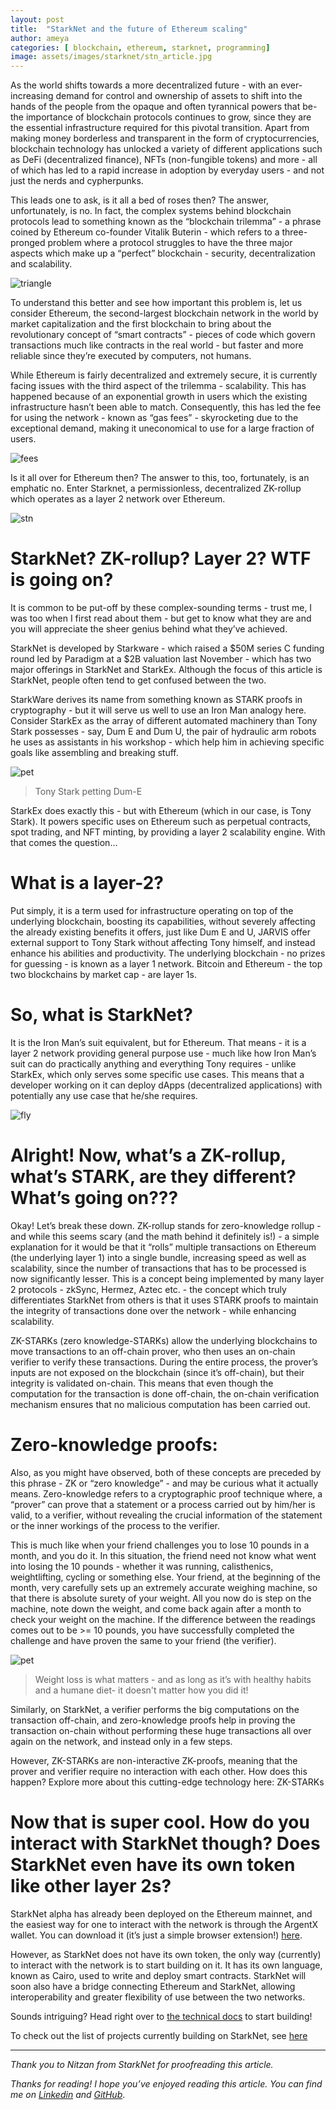 ```yaml
---
layout: post
title:  "StarkNet and the future of Ethereum scaling"
author: ameya
categories: [ blockchain, ethereum, starknet, programming]
image: assets/images/starknet/stn_article.jpg
---
```


As the world shifts towards a more decentralized future - with an ever-increasing demand for control and ownership of assets to shift into the hands of the people from the opaque and often tyrannical powers that be- the importance of blockchain protocols continues to grow, since they are the essential infrastructure required for this pivotal transition. Apart from making money borderless and transparent in the form of cryptocurrencies, blockchain technology has unlocked a variety of different applications such as DeFi (decentralized finance), NFTs (non-fungible tokens) and more - all of which has led to a rapid increase in adoption by everyday users - and not just the nerds and cypherpunks. 

This leads one to ask, is it all a bed of roses then? The answer, unfortunately, is no. In fact, the complex systems behind blockchain protocols lead to something known as the “blockchain trilemma” - a phrase coined by Ethereum co-founder Vitalik Buterin - which refers to a three-pronged problem where a protocol struggles to have the three major aspects which make up a “perfect” blockchain - security, decentralization and scalability. 

![triangle](/assets/images/starknet/triangle_article.jpg)

To understand this better and see how important this problem is, let us consider Ethereum, the second-largest blockchain network in the world by market capitalization and the first blockchain to bring about the revolutionary concept of “smart contracts” - pieces of code which govern transactions much like contracts in the real world - but faster and more reliable since they’re executed by computers, not humans.
 
While Ethereum is fairly decentralized and extremely secure, it is currently facing issues with the third aspect of the trilemma - scalability. This has happened because of an exponential growth in users which the existing infrastructure hasn’t been able to match. Consequently, this has led the fee for using the network - known as “gas fees” - skyrocketing due to the exceptional demand, making it uneconomical to use for a large fraction of users. 

![fees](/assets/images/starknet/fees_article.jpg)

Is it all over for Ethereum then? The answer to this, too, fortunately, is an emphatic no. Enter Starknet, a permissionless, decentralized ZK-rollup which operates as a layer 2 network over Ethereum.

![stn](/assets/images/starknet/stn_article.jpg)

# StarkNet? ZK-rollup? Layer 2? WTF is going on? 

It is common to be put-off by these complex-sounding terms - trust me, I was too when I first read about them - but get to know what they are and you will appreciate the sheer genius behind what they’ve achieved. 

StarkNet is developed by Starkware - which raised a $50M series C funding round led by Paradigm at a $2B valuation last November - which has two major offerings in StarkNet and StarkEx. Although the focus of this article is StarkNet, people often tend to get confused between the two. 

StarkWare derives its name from something known as STARK proofs in cryptography - but it will serve us well to use an Iron Man analogy here.  Consider StarkEx as the array of different automated machinery than Tony Stark possesses - say, Dum E and Dum U, the pair of hydraulic arm robots he uses as assistants in his workshop - which help him in achieving specific goals like assembling and breaking stuff. 

![pet](/assets/images/starknet/tony.gif)
> Tony Stark petting Dum-E

StarkEx does exactly this - but with Ethereum (which in our case, is Tony Stark). It powers specific uses on Ethereum such as perpetual contracts, spot trading, and NFT minting, by providing a layer 2 scalability engine. With that comes the question…

# What is a layer-2? 

Put simply, it is a term used for infrastructure operating on top of the underlying blockchain, boosting its capabilities, without severely affecting the already existing benefits it offers, just like Dum E and U, JARVIS offer external support to Tony Stark without affecting Tony himself, and instead enhance his abilities and productivity.
The underlying blockchain - no prizes for guessing - is known as a layer 1 network. Bitcoin and Ethereum - the top two blockchains by market cap - are layer 1s.

# So, what is StarkNet?

It is the Iron Man’s suit equivalent, but for Ethereum. That means - it is a layer 2 network providing general purpose use - much like how Iron Man’s suit can do practically anything and everything Tony requires - unlike StarkEx, which only serves some specific use cases. This means that a developer working on it can deploy dApps (decentralized applications) with potentially any use case that he/she requires. 

![fly](/assets/images/starknet/tony2.gif)

# Alright! Now, what’s a ZK-rollup, what’s STARK, are they different? What’s going on???

Okay! Let’s break these down. ZK-rollup stands for zero-knowledge rollup - and while this seems scary (and the math behind it definitely is!) - a simple explanation for it would be that it “rolls” multiple transactions on Ethereum (the underlying layer 1) into a single bundle, increasing speed as well as scalability, since the number of transactions that has to be processed is now significantly lesser. This is a concept being implemented by many layer 2 protocols - zkSync, Hermez, Aztec etc. - the concept which truly differentiates StarkNet from others is that it uses STARK proofs to maintain the integrity of transactions done over the network - while enhancing scalability. 

ZK-STARKs (zero knowledge-STARKs) allow the underlying blockchains to move transactions to an off-chain prover, who then uses an on-chain verifier to verify these transactions. During the entire process, the prover’s inputs are not exposed on the blockchain (since it’s off-chain), but their integrity is validated on-chain. This means that even though the computation for the transaction is done off-chain, the on-chain verification mechanism ensures that no malicious computation has been carried out.

# Zero-knowledge proofs: 

Also, as you might have observed, both of these concepts are preceded by this phrase - ZK or “zero knowledge” - and may be curious what it actually means. Zero-knowledge refers to a cryptographic proof technique where, a “prover” can prove that a statement or a process carried out by him/her is valid, to a verifier, without revealing the crucial information of the statement or the inner workings of the process to the verifier.

This is much like when your friend challenges you to lose 10 pounds in a month, and you do it. In this situation, the friend need not know what went into losing the 10 pounds - whether it was running, calisthenics, weightlifting, cycling or something else. Your friend, at the beginning of the month, very carefully sets up an extremely accurate weighing machine, so that there is absolute surety of your weight. All you now do is step on the machine, note down the weight, and come back again after a month to check your weight on the machine. If the difference between the readings comes out to be >= 10 pounds, you have successfully completed the challenge and have proven the same to your friend (the verifier). 

![pet](/assets/images/starknet/wl.jpg)
> Weight loss is what matters - and as long as it’s with healthy habits and a humane diet- it doesn't matter how you did it!

Similarly, on StarkNet, a verifier performs the big computations on the transaction off-chain, and zero-knowledge proofs help in proving the transaction on-chain without performing these huge transactions all over again on the network, and instead only in a few steps. 

However, ZK-STARKs are non-interactive ZK-proofs, meaning that the prover and verifier require no interaction with each other. How does this happen? Explore more about this cutting-edge technology here: ZK-STARKs

# Now that is super cool. How do you interact with StarkNet though? Does StarkNet even have its own token like other layer 2s?

StarkNet alpha has already been deployed on the Ethereum mainnet, and the easiest way for one to interact with the network is through the ArgentX wallet. You can download it (it’s just a simple browser extension!) [here](https://chrome.google.com/webstore/detail/argent-x-starknet-wallet/dlcobpjiigpikoobohmabehhmhfoodbb). 

However, as StarkNet does not have its own token, the only way (currently) to interact with the network is to start building on it. It has its own language, known as Cairo, used to write and deploy smart contracts. StarkNet will soon also have a bridge connecting Ethereum and StarkNet, allowing interoperability and greater flexibility of use between the two networks.

Sounds intriguing? Head right over to [the technical docs](https://starknet.io/docs/hello_starknet/account_setup.html) to start building!

To check out the list of projects currently building on StarkNet, see [here](https://starkware.notion.site/Projects-Building-on-StarkNet-a33dee55778a4515a9be9bdae02ee682&sa=D&source=docs&ust=1643224392695175&usg=AOvVaw2BNsEe88sbwabnVz2FV3Gs)

---

_Thank you to Nitzan from StarkNet for proofreading this article._ 

_Thanks for reading! I hope you’ve enjoyed reading this article. You can find me on_ [_Linkedin_](https://www.linkedin.com/in//ameya-deshmukh-309569160/) _and_ [_GitHub_](http://github.com/ameya-deshmukh).